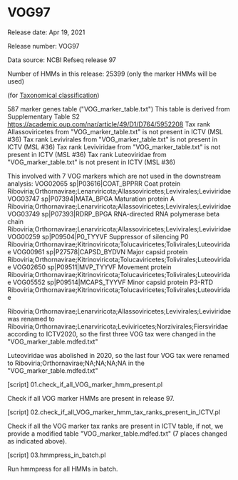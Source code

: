 # VOG97

Release date: Apr 19, 2021

Release number: VOG97

Data source: NCBI Refseq release 97

Number of HMMs in this release: 25399 (only the marker HMMs will be used)

(for [Taxonomical classification](https://github.com/AnantharamanLab/TYMEFLIES_Viral/tree/main/Taxonomic_classification))

587 marker genes table ("VOG_marker_table.txt")
This table is derived from Supplementary Table S2 https://academic.oup.com/nar/article/49/D1/D764/5952208
Tax rank Allassoviricetes from "VOG_marker_table.txt" is not present in ICTV (MSL #36)
Tax rank Levivirales from "VOG_marker_table.txt" is not present in ICTV (MSL #36)
Tax rank Leviviridae from "VOG_marker_table.txt" is not present in ICTV (MSL #36)
Tax rank Luteoviridae from "VOG_marker_table.txt" is not present in ICTV (MSL #36)

This involved with 7 VOG markers which are not used in the downstream analysis:
VOG02065        sp|P03616|COAT_BPPRR Coat protein       Riboviria;Orthornavirae;Lenarviricota;Allassoviricetes;Levivirales;Leviviridae
VOG03747        sp|P07394|MATA_BPGA Maturation protein A        Riboviria;Orthornavirae;Lenarviricota;Allassoviricetes;Levivirales;Leviviridae
VOG03749        sp|P07393|RDRP_BPGA RNA-directed RNA polymerase beta chain      Riboviria;Orthornavirae;Lenarviricota;Allassoviricetes;Levivirales;Leviviridae
VOG00259        sp|P09504|P0_TYYVF Suppressor of silencing P0   Riboviria;Orthornavirae;Kitrinoviricota;Tolucaviricetes;Tolivirales;Luteoviridae
VOG00961        sp|P27578|CAPSD_BYDVN Major capsid protein      Riboviria;Orthornavirae;Kitrinoviricota;Tolucaviricetes;Tolivirales;Luteoviridae
VOG02650        sp|P09511|MVP_TYYVF Movement protein    Riboviria;Orthornavirae;Kitrinoviricota;Tolucaviricetes;Tolivirales;Luteoviridae
VOG05552        sp|P09514|MCAPS_TYYVF Minor capsid protein P3-RTD       Riboviria;Orthornavirae;Kitrinoviricota;Tolucaviricetes;Tolivirales;Luteoviridae

Riboviria;Orthornavirae;Lenarviricota;Allassoviricetes;Levivirales;Leviviridae was renamed to Riboviria;Orthornavirae;Lenarviricota;Leviviricetes;Norzivirales;Fiersviridae
according to ICTV2020, so the first three VOG tax were changed in the "VOG_marker_table.mdfed.txt"

Luteoviridae was abolished in 2020, so the last four VOG tax were renamed to Riboviria;Orthornavirae;NA;NA;NA;NA in the "VOG_marker_table.mdfed.txt"



[script] 01.check_if_all_VOG_marker_hmm_present.pl

Check if all VOG marker HMMs are present in release 97.

[script] 02.check_if_all_VOG_marker_hmm_tax_ranks_present_in_ICTV.pl

Check if all the VOG marker tax ranks are present in ICTV table, if not, we provide a modified table "VOG_marker_table.mdfed.txt" (7 places changed as indicated above).

[script] 03.hmmpress_in_batch.pl

Run hmmpress for all HMMs in batch.